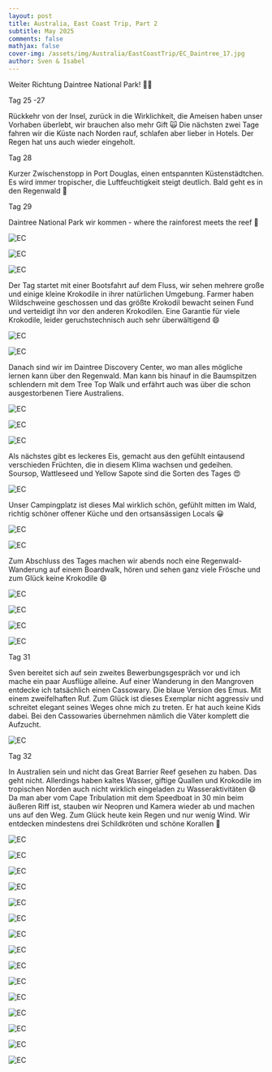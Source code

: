 ```yaml
---
layout: post
title: Australia, East Coast Trip, Part 2
subtitle: May 2025
comments: false
mathjax: false
cover-img: /assets/img/Australia/EastCoastTrip/EC_Daintree_17.jpg
author: Sven & Isabel
---
```

 Weiter Richtung Daintree National Park! 🤩🤩
 
 
Tag 25 -27

Rückkehr von der Insel, zurück in die Wirklichkeit, die Ameisen haben unser Vorhaben überlebt, 
wir brauchen also mehr Gift 🙀
Die nächsten zwei Tage fahren wir die Küste nach Norden rauf, schlafen aber lieber in Hotels. 
Der Regen hat uns auch wieder eingeholt.

Tag 28

Kurzer Zwischenstopp in Port Douglas, einen entspannten Küstenstädtchen. Es wird immer tropischer, 
die Luftfeuchtigkeit steigt deutlich. Bald geht es in den Regenwald 🙌

Tag 29

Daintree National Park wir kommen - where the rainforest meets the reef 🤩

![EC](/assets/img/Australia/EastCoastTrip/EC_Daintree_1.jpg)

![EC](/assets/img/Australia/EastCoastTrip/EC_Daintree_2.jpg)

![EC](/assets/img/Australia/EastCoastTrip/EC_Daintree_8.jpg)

Der Tag startet mit einer Bootsfahrt auf dem Fluss, wir sehen mehrere große und 
einige kleine Krokodile in ihrer natürlichen Umgebung. Farmer haben Wildschweine geschossen und 
das größte Krokodil bewacht seinen Fund und verteidigt ihn vor den anderen Krokodilen. 
Eine Garantie für viele Krokodile, leider geruchstechnisch auch sehr überwältigend 😄

![EC](/assets/img/Australia/EastCoastTrip/EC_Daintree_14.jpg)

![EC](/assets/img/Australia/EastCoastTrip/EC_Daintree_3.jpg)

Danach sind wir im Daintree Discovery Center, wo man alles mögliche lernen kann über den Regenwald. 
Man kann bis hinauf in die Baumspitzen schlendern mit dem Tree Top Walk und erfährt auch 
was über die schon ausgestorbenen Tiere Australiens.

![EC](/assets/img/Australia/EastCoastTrip/EC_Daintree_16.jpg)

![EC](/assets/img/Australia/EastCoastTrip/EC_Daintree_4.jpg)

![EC](/assets/img/Australia/EastCoastTrip/EC_Daintree_5.jpg)

Als nächstes gibt es leckeres Eis, gemacht aus den gefühlt eintausend verschieden Früchten, 
die in diesem Klima wachsen und gedeihen. Soursop, Wattleseed und Yellow Sapote sind die Sorten des Tages 😍

![EC](/assets/img/Australia/EastCoastTrip/EC_Daintree_6.jpg)

Unser Campingplatz ist dieses Mal wirklich schön, gefühlt mitten im Wald, richtig schöner offener Küche 
und den ortsansässigen Locals 😀

![EC](/assets/img/Australia/EastCoastTrip/EC_Daintree_12.jpg)

![EC](/assets/img/Australia/EastCoastTrip/EC_Daintree_15.jpg)

Zum Abschluss des Tages machen wir abends noch eine Regenwald-Wanderung auf einem Boardwalk, 
hören und sehen ganz viele Frösche und zum Glück keine Krokodile 😄

![EC](/assets/img/Australia/EastCoastTrip/EC_Daintree_7.jpg)

![EC](/assets/img/Australia/EastCoastTrip/EC_Daintree_9.jpg)

![EC](/assets/img/Australia/EastCoastTrip/EC_Daintree_10.jpg)

![EC](/assets/img/Australia/EastCoastTrip/EC_Daintree_11.jpg)

Tag 31

Sven bereitet sich auf sein zweites Bewerbungsgespräch vor und ich mache ein paar Ausflüge alleine.
Auf einer Wanderung in den Mangroven entdecke ich tatsächlich einen Cassowary. Die blaue Version des Emus. 
Mit einem zweifelhaften Ruf. Zum Glück ist dieses Exemplar nicht aggressiv und schreitet elegant seines Weges 
ohne mich zu treten. Er hat auch keine Kids dabei. Bei den Cassowaries übernehmen nämlich die Väter 
komplett die Aufzucht.

![EC](/assets/img/Australia/EastCoastTrip/EC_Daintree_13.jpg)

Tag 32

In Australien sein und nicht das Great Barrier Reef gesehen zu haben. Das geht nicht. 
Allerdings haben kaltes Wasser, giftige Quallen und Krokodile im tropischen Norden 
auch nicht wirklich eingeladen zu Wasseraktivitäten 😄
Da man aber vom Cape Tribulation mit dem Speedboat in 30 min beim äußeren Riff ist, 
stauben wir Neopren und Kamera wieder ab und machen uns auf den Weg. Zum Glück heute kein Regen und nur wenig Wind. 
Wir entdecken mindestens drei Schildkröten und schöne Korallen 🐢

![EC](/assets/img/Australia/EastCoastTrip/EC_GBR_1.JPG)

![EC](/assets/img/Australia/EastCoastTrip/EC_GBR_2.JPG)

![EC](/assets/img/Australia/EastCoastTrip/EC_GBR_3.JPG)

![EC](/assets/img/Australia/EastCoastTrip/EC_GBR_4.JPG)

![EC](/assets/img/Australia/EastCoastTrip/EC_GBR_5.JPG)

![EC](/assets/img/Australia/EastCoastTrip/EC_GBR_6.JPG)

![EC](/assets/img/Australia/EastCoastTrip/EC_GBR_7.JPG)

![EC](/assets/img/Australia/EastCoastTrip/EC_GBR_8.JPG)

![EC](/assets/img/Australia/EastCoastTrip/EC_GBR_9.JPG)

![EC](/assets/img/Australia/EastCoastTrip/EC_GBR_10.JPG)

![EC](/assets/img/Australia/EastCoastTrip/EC_GBR_11.JPG)

![EC](/assets/img/Australia/EastCoastTrip/EC_GBR_12.jpg)

![EC](/assets/img/Australia/EastCoastTrip/EC_GBR_13.jpg)

![EC](/assets/img/Australia/EastCoastTrip/EC_GBR_14.jpg)

![EC](/assets/img/Australia/EastCoastTrip/EC_GBR_15.jpg)

